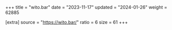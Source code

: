 +++
title = "wito.bar"
date = "2023-11-17"
updated = "2024-01-26"
weight = 62885

[extra]
source = "https://wito.bar/"
ratio = 6
size = 61
+++
